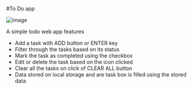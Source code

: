#To Do app


![image](https://github.com/candl3b0x/to-do/assets/98771722/e6f8f90d-1ef1-498b-8ba9-6c898cbd6116)



A simple todo web app 
features
- Add a task with ADD button or ENTER key
- Filter through the tasks based on its status
- Mark the task as completed using the checkbox
- Edit or delete the task based on the icon clicked
- Clear all the tasks on click of CLEAR ALL button
- Data stored on local storage and are task box is filled using the stored data
